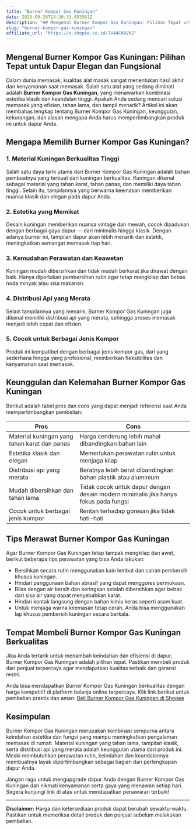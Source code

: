 ```yaml
---
title: "Burner Kompor Gas Kuningan"
date: 2025-09-26T14:30:33.893561Z
description: "## Mengenal Burner Kompor Gas Kuningan: Pilihan Tepat untuk Dapur Elegan dan Fungsional..."
slug: "burner-kompor-gas-kuningan"
affiliate_url: "https://s.shopee.co.id/7V44C68VX2"
---
```

## Mengenal Burner Kompor Gas Kuningan: Pilihan Tepat untuk Dapur Elegan dan Fungsional

Dalam dunia memasak, kualitas alat masak sangat menentukan hasil akhir dan kenyamanan saat memasak. Salah satu alat yang sedang diminati adalah **Burner Kompor Gas Kuningan**, yang menawarkan kombinasi estetika klasik dan keandalan tinggi. Apakah Anda sedang mencari solusi memasak yang efisien, tahan lama, dan tampil menarik? Artikel ini akan membahas lengkap tentang Burner Kompor Gas Kuningan, keunggulan, kekurangan, dan alasan mengapa Anda harus mempertimbangkan produk ini untuk dapur Anda.

## Mengapa Memilih Burner Kompor Gas Kuningan?

### 1. Material Kuningan Berkualitas Tinggi

Salah satu daya tarik utama dari Burner Kompor Gas Kuningan adalah bahan pembuatnya yang terbuat dari kuningan berkualitas. Kuningan dikenal sebagai material yang tahan karat, tahan panas, dan memiliki daya tahan tinggi. Selain itu, tampilannya yang berwarna keemasan memberikan nuansa klasik dan elegan pada dapur Anda.

### 2. Estetika yang Memikat

Desain kuningan memberikan nuansa vintage dan mewah, cocok dipadukan dengan berbagai gaya dapur — dari minimalis hingga klasik. Dengan adanya burner ini, tampilan dapur akan lebih menarik dan estetik, meningkatkan semangat memasak tiap hari.

### 3. Kemudahan Perawatan dan Keawetan

Kuningan mudah dibersihkan dan tidak mudah berkarat jika dirawat dengan baik. Hanya diperlukan pembersihan rutin agar tetap mengkilap dan bebas noda minyak atau sisa makanan.

### 4. Distribusi Api yang Merata

Selain tampilannya yang menarik, Burner Kompor Gas Kuningan juga dikenal memiliki distribusi api yang merata, sehingga proses memasak menjadi lebih cepat dan efisien.

### 5. Cocok untuk Berbagai Jenis Kompor

Produk ini kompatibel dengan berbagai jenis kompor gas, dari yang sederhana hingga yang profesional, memberikan fleksibilitas dan kenyamanan saat memasak.

## Keunggulan dan Kelemahan Burner Kompor Gas Kuningan

Berikut adalah tabel pros dan cons yang dapat menjadi referensi saat Anda mempertimbangkan pembelian:

| **Pros**                                   | **Cons**                                       |
|----------------------------------------------|------------------------------------------------|
| Material kuningan yang tahan karat dan panas | Harga cenderung lebih mahal dibandingkan bahan lain |
| Estetika klasik dan elegan                  | Memerlukan perawatan rutin untuk menjaga kilap |
| Distribusi api yang merata                  | Beratnya lebih berat dibandingkan bahan plastik atau aluminium |
| Mudah dibersihkan dan tahan lama           | Tidak cocok untuk dapur dengan desain modern minimalis jika hanya fokus pada fungsi |
| Cocok untuk berbagai jenis kompor          | Rentan terhadap goresan jika tidak hati-hati |

## Tips Merawat Burner Kompor Gas Kuningan

Agar Burner Kompor Gas Kuningan tetap tampak mengkilap dan awet, berikut beberapa tips perawatan yang bisa Anda lakukan:

- Bersihkan secara rutin menggunakan kain lembut dan cairan pembersih khusus kuningan.
- Hindari penggunaan bahan abrasif yang dapat menggores permukaan.
- Bilas dengan air bersih dan keringkan setelah dibersihkan agar bebas dari sisa air yang dapat menyebabkan karat.
- Hindari kontak langsung dengan bahan kimia keras seperti asam kuat.
- Untuk menjaga warna keemasan tetap cerah, Anda bisa menggunakan lap khusus pembersih kuningan secara berkala.

## Tempat Membeli Burner Kompor Gas Kuningan Berkualitas

Jika Anda tertarik untuk menambah keindahan dan efisiensi di dapur, Burner Kompor Gas Kuningan adalah pilihan tepat. Pastikan membeli produk dari penjual terpercaya agar mendapatkan kualitas terbaik dan garansi resmi.

Anda bisa mendapatkan Burner Kompor Gas Kuningan berkualitas dengan harga kompetitif di platform belanja online terpercaya. Klik link berikut untuk pembelian praktis dan aman: [Beli Burner Kompor Gas Kuningan di Shopee](https://s.shopee.co.id/7V44C68VX2)

## Kesimpulan

Burner Kompor Gas Kuningan merupakan kombinasi sempurna antara keindahan estetika dan fungsi yang mampu meningkatkan pengalaman memasak di rumah. Material kuningan yang tahan lama, tampilan klasik, serta distribusi api yang merata adalah keunggulan utama dari produk ini. Meski membutuhkan perawatan rutin, keindahan dan keandalannya membuatnya layak dipertimbangkan sebagai bagian dari perlengkapan dapur Anda.

Jangan ragu untuk mengupgrade dapur Anda dengan Burner Kompor Gas Kuningan dan nikmati kenyamanan serta gaya yang menawan setiap hari. Segera kunjungi link di atas untuk mendapatkan penawaran terbaik!

---

**Disclaimer:** Harga dan ketersediaan produk dapat berubah sewaktu-waktu. Pastikan untuk memeriksa detail produk dan penjual sebelum melakukan pembelian.